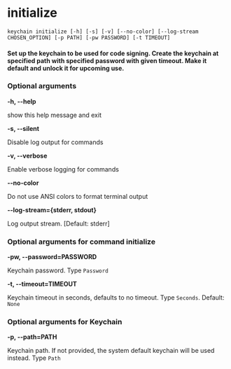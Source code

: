 
initialize
==========


``keychain initialize [-h] [-s] [-v] [--no-color] [--log-stream CHOSEN_OPTION] [-p PATH] [-pw PASSWORD] [-t TIMEOUT] ``
#### Set up the keychain to be used for code signing. Create the keychain        at specified path with specified password with given timeout.        Make it default and unlock it for upcoming use.

### Optional arguments


**-h, --help**

show this help message and exit

**-s, --silent**

Disable log output for commands

**-v, --verbose**

Enable verbose logging for commands

**--no-color**

Do not use ANSI colors to format terminal output

**--log-stream={stderr, stdout}**

Log output stream. [Default: stderr]
### Optional arguments for command initialize


**-pw, --password=PASSWORD**

Keychain password. Type `Password`

**-t, --timeout=TIMEOUT**

Keychain timeout in seconds, defaults to no timeout. Type `Seconds`. Default: `None`
### Optional arguments for Keychain


**-p, --path=PATH**

Keychain path. If not provided, the system default keychain will be used instead. Type `Path`